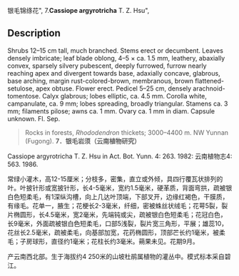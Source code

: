 银毛锦绦花",
7.**Cassiope argyrotricha** T. Z. Hsu",

## Description
Shrubs 12–15 cm tall, much branched. Stems erect or decumbent. Leaves densely imbricate; leaf blade oblong, 4–5 × ca. 1.5 mm, leathery, abaxially convex, sparsely silvery pubescent, deeply furrowed, furrow nearly reaching apex and divergent towards base, adaxially concave, glabrous, base arching, margin rust-colored-brown, membranous, brown flattened-setulose, apex obtuse. Flower erect. Pedicel 5–25 cm, densely arachnoid-tomentose. Calyx glabrous; lobes elliptic, ca. 4.5 mm. Corolla white, campanulate, ca. 9 mm; lobes spreading, broadly triangular. Stamens ca. 3 mm; filaments pilose; awns ca. 1 mm. Ovary ca. 1 mm in diam. Capsule unknown. Fl. Sep.

> Rocks in forests, *Rhododendron* thickets; 3000–4400 m. NW Yunnan (Fugong).
**7．银毛岩须（云南植物研究）**

Cassiope argyrotricha T. Z. Hsu in Act. Bot. Yunn. 4: 263. 1982: 云南植物志4: 563. 1986.

常绿小灌木，高12-15厘米；分枝多，密集，直立或外倾，具四行覆瓦状排列的叶。叶披针形或宽披针形，长4-5毫米，宽约1.5毫米，硬革质，背面弯拱，疏被银白色短柔毛，有1深纵沟槽，向上几达叶顶端，下部叉开，边缘红褐色，干膜质，有缘毛。花单一，腋生；花梗长2-3毫米，纤细，密被蛛丝状绒毛；花萼5裂，裂片椭圆形，长4.5毫米，宽2毫米，先端钝或尖，疏被银白色短柔毛；花冠白色，长9毫米，外面疏被银白色短柔毛，口部5浅裂，裂片宽三角形，平展；雄蕊10，花丝长2.5毫米，疏被柔毛，向基部加宽，花药椭圆形，顶部芒长约1毫米，被柔毛；子房球形，直径约1毫米；花柱长约3毫米。蒴果未见。花期9月。

产云南西北部。生于海拔约4 250米的山坡杜鹃属植物的灌丛中。模式标本采自碧江。
